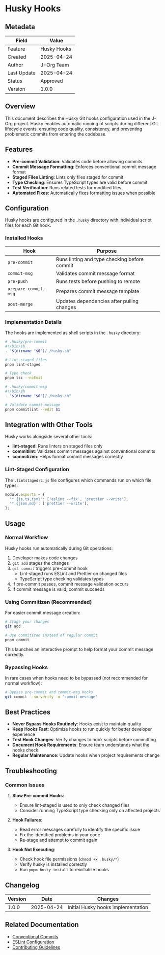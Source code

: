 # Husky Hooks

## Metadata

| Field       | Value       |
| ----------- | ----------- |
| Feature     | Husky Hooks |
| Created     | 2025-04-24  |
| Author      | J-Org Team  |
| Last Update | 2025-04-24  |
| Status      | Approved    |
| Version     | 1.0.0       |

## Overview

This document describes the Husky Git hooks configuration used in the J-Org project. Husky enables automatic running of scripts during different Git lifecycle events, ensuring code quality, consistency, and preventing problematic commits from entering the codebase.

## Features

- **Pre-commit Validation**: Validates code before allowing commits
- **Commit Message Formatting**: Enforces conventional commit message format
- **Staged Files Linting**: Lints only files staged for commit
- **Type Checking**: Ensures TypeScript types are valid before commit
- **Test Verification**: Runs related tests for modified files
- **Automated Fixes**: Automatically fixes formatting issues when possible

## Configuration

Husky hooks are configured in the `.husky` directory with individual script files for each Git hook.

### Installed Hooks

| Hook                 | Purpose                                      |
| -------------------- | -------------------------------------------- |
| `pre-commit`         | Runs linting and type checking before commit |
| `commit-msg`         | Validates commit message format              |
| `pre-push`           | Runs tests before pushing to remote          |
| `prepare-commit-msg` | Prepares commit message template             |
| `post-merge`         | Updates dependencies after pulling changes   |

### Implementation Details

The hooks are implemented as shell scripts in the `.husky` directory:

```bash
# .husky/pre-commit
#!/bin/sh
. "$(dirname "$0")/_/husky.sh"

# Lint staged files
pnpm lint-staged

# Type check
pnpm tsc --noEmit
```

```bash
# .husky/commit-msg
#!/bin/sh
. "$(dirname "$0")/_/husky.sh"

# Validate commit message
pnpm commitlint --edit $1
```

## Integration with Other Tools

Husky works alongside several other tools:

- **lint-staged**: Runs linters on staged files only
- **commitlint**: Validates commit messages against conventional commits
- **commitizen**: Helps format commit messages correctly

### Lint-Staged Configuration

The `.lintstagedrc.js` file configures which commands run on which file types:

```javascript
module.exports = {
  '*.{js,ts,tsx}': ['eslint --fix', 'prettier --write'],
  '*.{json,md}': ['prettier --write'],
};
```

## Usage

### Normal Workflow

Husky hooks run automatically during Git operations:

1. Developer makes code changes
2. `git add` stages the changes
3. `git commit` triggers pre-commit hook
   - Lint-staged runs ESLint and Prettier on changed files
   - TypeScript type checking validates types
4. If pre-commit passes, commit message validation occurs
5. If commit message is valid, commit succeeds

### Using Commitizen (Recommended)

For easier commit message creation:

```bash
# Stage your changes
git add .

# Use commitizen instead of regular commit
pnpm commit
```

This launches an interactive prompt to help format your commit message correctly.

### Bypassing Hooks

In rare cases when hooks need to be bypassed (not recommended for normal workflow):

```bash
# Bypass pre-commit and commit-msg hooks
git commit --no-verify -m "commit message"
```

## Best Practices

- **Never Bypass Hooks Routinely**: Hooks exist to maintain quality
- **Keep Hooks Fast**: Optimize hooks to run quickly for better developer experience
- **Test Hook Changes**: Verify changes to hook scripts before committing
- **Document Hook Requirements**: Ensure team understands what the hooks check
- **Regular Maintenance**: Update hooks when project requirements change

## Troubleshooting

### Common Issues

1. **Slow Pre-commit Hooks**:

   - Ensure lint-staged is used to only check changed files
   - Consider running TypeScript type checking only on affected projects

2. **Hook Failures**:

   - Read error messages carefully to identify the specific issue
   - Fix the identified problems in your code
   - Re-stage and attempt to commit again

3. **Hook Not Executing**:
   - Check hook file permissions (`chmod +x .husky/*`)
   - Verify husky is installed correctly
   - Run `pnpm husky install` to reinitialize hooks

## Changelog

| Version | Date       | Changes                            |
| ------- | ---------- | ---------------------------------- |
| 1.0.0   | 2025-04-24 | Initial Husky hooks implementation |

## Related Documentation

- [Conventional Commits](./conventional-commits.md)
- [ESLint Configuration](./eslint-configuration.md)
- [Contributing Guidelines](../guidelines/contributing.md)
